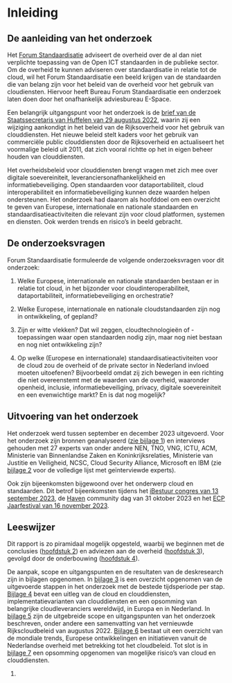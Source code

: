 # Inleiding

## De aanleiding van het onderzoek

Het [Forum Standaardisatie](https://forumstandaardisatie.nl/) adviseert de overheid over de al dan niet verplichte toepassing van de Open ICT standaarden in de publieke sector. Om de overheid te kunnen adviseren over standaardisatie in relatie tot de cloud, wil het Forum Standaardisatie een beeld krijgen van de standaarden die van belang zijn voor het beleid van de overheid voor het gebruik van cloudiensten. Hiervoor heeft Bureau Forum Standaardisatie een onderzoek laten doen door het onafhankelijk adviesbureau E-Space.

Een belangrijk uitgangspunt voor het onderzoek is de [brief van de Staatssecretaris van Huffelen van 29 augustus 2022](https://www.tweedekamer.nl/kamerstukken/brieven_regering/detail?id=2022Z15892&did=2022D33299), waarin zij een wijziging aankondigt in het beleid van de Rijksoverheid voor het gebruik van clouddiensten. Het nieuwe beleid stelt kaders voor het gebruik van commerciële public clouddiensten door de Rijksoverheid en actualiseert het voormalige beleid uit 2011, dat zich vooral richtte op het in eigen beheer houden van clouddiensten.

Het overheidsbeleid voor clouddiensten brengt vragen met zich mee over digitale soevereiniteit, leveranciersonafhankelijkheid en informatiebeveiliging. Open standaarden voor dataportabiliteit, cloud interoperabiliteit en informatiebeveiliging kunnen deze waarden helpen ondersteunen. Het onderzoek had daarom als hoofddoel om een overzicht te geven van Europese, internationale en nationale standaarden en standaardisatieactiviteiten die relevant zijn voor cloud platformen, systemen en diensten. Ook werden trends en risico’s in beeld gebracht.

## De onderzoeksvragen

Forum Standaardisatie formuleerde de volgende onderzoeksvragen voor dit onderzoek:

1.  Welke Europese, internationale en nationale standaarden bestaan er in relatie tot cloud, in het bijzonder voor cloudinteroperabiliteit, dataportabiliteit, informatiebeveiliging en orchestratie?

2.  Welke Europese, internationale en nationale cloudstandaarden zijn nog in ontwikkeling, of gepland?

3.  Zijn er witte vlekken? Dat wil zeggen, cloudtechnologieën of - toepassingen waar open standaarden nodig zijn, maar nog niet bestaan en nog niet ontwikkeling zijn?

4.  Op welke (Europese en internationale) standaardisatieactiviteiten voor de cloud zou de overheid of de private sector in Nederland invloed moeten uitoefenen? Bijvoorbeeld omdat zij zich bewegen in een richting die niet overeenstemt met de waarden van de overheid, waaronder openheid, inclusie, informatiebeveiliging, privacy, digitale soevereiniteit en een evenwichtige markt? En is dat nog mogelijk?

## Uitvoering van het onderzoek

Het onderzoek werd tussen september en december 2023 uitgevoerd. Voor het onderzoek zijn bronnen geanalyseerd ([zie bijlage 1](#gebruikte-bronnen-bij-het-onderzoek)) en interviews gehouden met 27 experts van onder andere NEN, TNO, VNG, ICTU, ACM, Ministerie van Binnenlandse Zaken en Koninkrijksrelaties, Ministerie van Justitie en Veiligheid, NCSC, Cloud Security Alliance, Microsoft en IBM (zie [bijlage 2](#de-betrokken-experts) voor de volledige lijst met geïnterviewde experts).

Ook zijn bijeenkomsten bijgewoond over het onderwerp cloud en standaarden. Dit betrof bijeenkomsten tijdens het [iBestuur congres van 13 september 2023](https://magazine.ibestuur.nl/ibestuur_congres_2023_terugblik/cover), de [Haven](https://haven.commonground.nl/) community dag van 31 oktober 2023 en het [ECP Jaarfestival van 16 november 2023](https://ecp.nl/jaarfestival/).

## Leeswijzer

Dit rapport is zo piramidaal mogelijk opgesteld, waarbij we beginnen met de conclusies ([hoofdstuk 2](#conclusies-van-het-onderzoek)) en adviezen aan de overheid ([hoofdstuk 3](#adviezen-aan-de-overheid)), gevolgd door de onderbouwing ([hoofdstuk 4](#standaarden-voor-de-cloud)).

De aanpak, scope en uitgangspunten en de resultaten van de deskresearch zijn in bijlagen opgenomen. In [bijlage 3](#aanpak-en-planning-onderzoek) is een overzicht opgenomen van de uitgevoerde stappen in het onderzoek met de bestede tijdsperiode per stap. [Bijlage 4](#wat-is-cloud) bevat een uitleg van de cloud en clouddiensten, implementatievarianten van clouddiensten en een opsomming van belangrijke cloudleveranciers wereldwijd, in Europa en in Nederland. In [bijlage 5](#scope-en-uitgangspunten) zijn de uitgebreide scope en uitgangspunten van het onderzoek beschreven, onder andere een samenvatting van het vernieuwde Rijkscloudbeleid van augustus 2022. [Bijlage 6](#cloudontwikkelingen-en-trends) bestaat uit een overzicht van de mondiale trends, Europese ontwikkelingen en initiatieven vanuit de Nederlandse overheid met betrekking tot het cloudbeleid. Tot slot is in [bijlage 7](#risicos-van-de-toepassing-van-cloud-en-clouddiensten) een opsomming opgenomen van mogelijke risico’s van cloud en clouddiensten.

1)  

